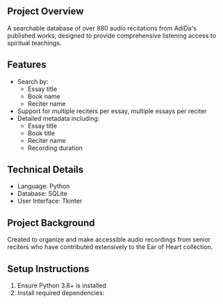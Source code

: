 ## Project Overview
A searchable database of over 880 audio recitations from AdiDa's published works, designed to provide comprehensive listening access to spiritual teachings.

## Features
- Search by:
  * Essay title
  * Book name
  * Reciter name
- Support for multiple reciters per essay, multiple essays per reciter
- Detailed metadata including:
  * Essay title
  * Book title
  * Reciter name
  * Recording duration

## Technical Details
- Language: Python
- Database: SQLite
- User Interface: Tkinter

## Project Background
Created to organize and make accessible audio recordings from senior reciters who have contributed extensively to the Ear of Heart collection.

## Setup Instructions
1. Ensure Python 3.8+ is installed
2. Install required dependencies:

